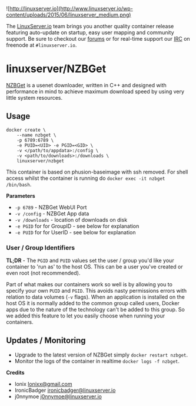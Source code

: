 ![http://linuxserver.io](http://www.linuxserver.io/wp-content/uploads/2015/06/linuxserver_medium.png)

The [LinuxServer.io](http://linuxserver.io) team brings you another quality container release featuring auto-update on startup, easy user mapping and community support. Be sure to checkout our [forums](http://forum.linuxserver.io) or for real-time support our [IRC](http://www.linuxserver.io/index.php/irc/) on freenode at `#linuxserver.io`.

# linuxserver/NZBGet

[NZBGet](http://nzbget.net/) is a usenet downloader, written in C++ and designed with performance in mind to achieve maximum download speed by using very little system resources.

## Usage

```
docker create \
	--name nzbget \
	-p 6789:6789 \
	-e PUID=<UID> -e PGID=<GID> \
	-v </path/to/appdata>:/config \
	-v <path/to/downloads>:/downloads \
	linuxserver/nzbget
```

This container is based on phusion-baseimage with ssh removed. For shell access whilst the container is running do `docker exec -it nzbget /bin/bash`.

**Parameters**

* `-p 6789` - NZBGet WebUI Port
* `-v /config` - NZBGet App data
* `-v /downloads` - location of downloads on disk
* `-e PGID` for for GroupID - see below for explanation
* `-e PUID` for for UserID - see below for explanation

### User / Group Identifiers

**TL;DR** - The `PGID` and `PUID` values set the user / group you'd like your container to 'run as' to the host OS. This can be a user you've created or even root (not recommended).

Part of what makes our containers work so well is by allowing you to specify your own `PUID` and `PGID`. This avoids nasty permissions errors with relation to data volumes (`-v` flags). When an application is installed on the host OS it is normally added to the common group called users, Docker apps due to the nature of the technology can't be added to this group. So we added this feature to let you easily choose when running your containers.  

## Updates / Monitoring

* Upgrade to the latest version of NZBGet simply `docker restart nzbget`.
* Monitor the logs of the container in realtime `docker logs -f nzbget`.

**Credits**

* lonix <lonixx@gmail.com>
* IronicBadger <ironicbadger@linuxserver.io>
* j0nnymoe <j0nnymoe@linuxserver.io>